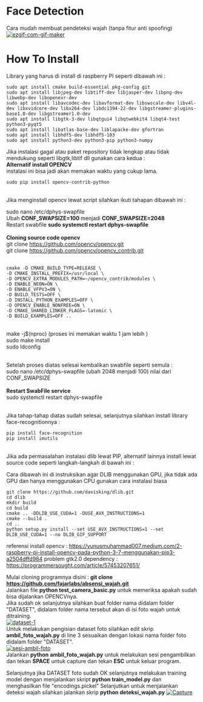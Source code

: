 # Face Detection
Cara mudah membuat pendeteksi wajah (tanpa fitur anti spoofing)<br />
<a href="https://imgbb.com/"><img src="https://i.ibb.co/2YmgX0X/ezgif-com-gif-maker.gif" alt="ezgif-com-gif-maker" border="0"></a>

# How To Install

Library yang harus di install di raspberry PI seperti dibawah ini : <br />
``````
sudo apt install cmake build-essential pkg-config git
sudo apt install libjpeg-dev libtiff-dev libjasper-dev libpng-dev libwebp-dev libopenexr-dev
sudo apt install libavcodec-dev libavformat-dev libswscale-dev libv4l-dev libxvidcore-dev libx264-dev libdc1394-22-dev libgstreamer-plugins-base1.0-dev libgstreamer1.0-dev
sudo apt install libgtk-3-dev libqtgui4 libqtwebkit4 libqt4-test python3-pyqt5
sudo apt install libatlas-base-dev liblapacke-dev gfortran
sudo apt install libhdf5-dev libhdf5-103
sudo apt install python3-dev python3-pip python3-numpy
``````
Jika instalasi gagal atau paket repository tidak lengkap atau tidak mendukung seperti libgtk,libtif dll gunakan cara kedua : <br />
<b>Alternatif install OPENCV</b><br />
instalasi ini bisa jadi akan memakan waktu yang cukup lama. <br />
``````
sudo pip install opencv-contrib-python
``````
<br />
Jika menginstall opencv lewat script silahkan ikuti tahapan dibawah ini : <br />

sudo nano /etc/dphys-swapfile<br />
Ubah <b>CONF_SWAPSIZE=100 </b> menjadi <b>CONF_SWAPSIZE=2048 </b><br />
Restart swabfile <b>sudo systemctl restart dphys-swapfile</b><br />
<br/>
<b>Cloning source code opencv</b><br />
git clone https://github.com/opencv/opencv.git<br />
git clone https://github.com/opencv/opencv_contrib.git<br /><br />

``````
cmake -D CMAKE_BUILD_TYPE=RELEASE \
-D CMAKE_INSTALL_PREFIX=/usr/local \
-D OPENCV_EXTRA_MODULES_PATH=~/opencv_contrib/modules \
-D ENABLE_NEON=ON \
-D ENABLE_VFPV3=ON \
-D BUILD_TESTS=OFF \
-D INSTALL_PYTHON_EXAMPLES=OFF \
-D OPENCV_ENABLE_NONFREE=ON \
-D CMAKE_SHARED_LINKER_FLAGS=-latomic \
-D BUILD_EXAMPLES=OFF ..
``````
<br />
make -j$(nproc) (proses ini memakan waktu 1 jam lebih )<br />
sudo make install <br />
sudo ldconfig <br />
<br />

Setelah proses diatas selesai kembalikan swabfile seperti semula : <br />
sudo nano /etc/dphys-swapfile (ubah 2048 menjadi 100) nilai dari CONF_SWAPSIZE <br />
<br />
<b> Restart SwabFile service </b> <br />
sudo systemctl restart dphys-swapfile <br />
<br />

Jika tahap-tahap diatas sudah selesai, selanjutnya silahkan install library face-recognitionnya : <br />
``````
pip install face-recognition
pip install imutils
``````
<br />
Jika ada permasalahan instalasi dlib lewat PIP, alternatif lainnya install lewat source code seperti langkah-langkah di bawah ini : <br />

Cara dibawah ini di instruksikan agar DLIB menggunakan GPU, jika tidak ada GPU dan hanya menggunakan CPU gunakan cara instalasi biasa<br />

``````
git clone https://github.com/davisking/dlib.git
cd dlib
mkdir build
cd build
cmake .. -DDLIB_USE_CUDA=1 -DUSE_AVX_INSTRUCTIONS=1
cmake --build .
cd ..
python setup.py install --set USE_AVX_INSTRUCTIONS=1 --set DLIB_USE_CUDA=1 --no DLIB_GIF_SUPPORT 
``````

referensi install opencv : https://yunusmuhammad007.medium.com/2-raspberry-pi-install-opencv-pada-python-3-7-menggunakan-pip3-a2504dffd984
problem gtk2.0 dependency : https://programmersought.com/article/57453207651/

Mulai cloning programnya disini : <b> git clone https://github.com/fajarlabs/absensi_wajah.git </b> <br />
Jalankan file <b>python test_camera_basic.py</b> untuk memeriksa apakah sudah bisa dijalankan OPENCVnya. <br />
Jika sudah ok selanjutnya silahkan buat folder nama didalam folder "DATASET", didalam folder nama tersebut akan di isi foto wajah untuk ditraining. <br />
<a href="https://ibb.co/09sLjHm"><img src="https://i.ibb.co/6tXSRjr/dataset-1.jpg" alt="dataset-1" border="0"></a><br />
Untuk melakukan pengisian dataset foto silahkan edit skrip <b>ambil_foto_wajah.py</b> di line 3 sesuaikan dengan lokasi nama folder foto didalam folder "DATASET".<br /> 
<a href="https://imgbb.com/"><img src="https://i.ibb.co/yYTn6bk/sesi-ambil-foto.jpg" alt="sesi-ambil-foto" border="0"></a> <br />
Jalankan <b>python ambil_foto_wajah.py</b> untuk melakukan sesi pengambilkan dan tekan <b>SPACE</b> untuk capture dan tekan <b>ESC</b> untuk keluar program. <br />

Selanjutnya jika DATASET foto sudah OK selanjutnya melakukan training model dengan menjalankan skript <b>python train_model.py</b> dan menghasilkan file "encodings.pickel" 
Selanjutkan untuk menjalankan deteksi wajah silahkan jalankan skrip <b>python deteksi_wajah.py</b>
<a href="https://imgbb.com/"><img src="https://i.ibb.co/M1sKvQ3/Capture.jpg" alt="Capture" border="0"></a>



